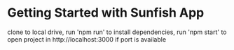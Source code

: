 # Getting Started with Sunfish App

clone to local drive, 
run 'npm run' to install dependencies, 
run 'npm start' to open project in http://localhost:3000 if port is available
